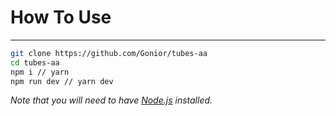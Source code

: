 

# How To Use
---
```bash
git clone https://github.com/Gonior/tubes-aa
cd tubes-aa
npm i // yarn
npm run dev // yarn dev
```
*Note that you will need to have [Node.js](https://nodejs.org) installed.*
